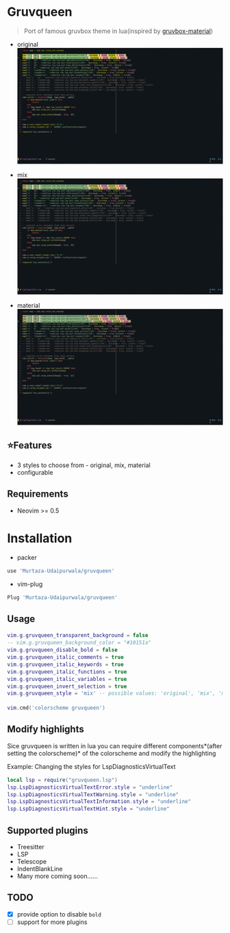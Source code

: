 # Gruvqueen
> Port of famous gruvbox theme in lua(inspired by [gruvbox-material](https://github.com/sainnhe/gruvbox-material))

* original
![original](./assets/original.png)

* mix
![mix](./assets/mix.png)

* material
![material](./assets/material.png)


## ⭐Features
* 3 styles to choose from - original, mix, material
* configurable


## Requirements
* Neovim >= 0.5


# Installation
* packer
```bash
use 'Murtaza-Udaipurwala/gruvqueen'
```

* vim-plug
```bash
Plug 'Murtaza-Udaipurwala/gruvqueen'
```


## Usage
```lua
vim.g.gruvqueen_transparent_background = false
-- vim.g.gruvqueen_background_color = "#10151a"
vim.g.gruvqueen_disable_bold = false
vim.g.gruvqueen_italic_comments = true
vim.g.gruvqueen_italic_keywords = true
vim.g.gruvqueen_italic_functions = true
vim.g.gruvqueen_italic_variables = true
vim.g.gruvqueen_invert_selection = true
vim.g.gruvqueen_style = 'mix' -- possible values: 'original', 'mix', 'material'

vim.cmd('colorscheme gruvqueen')
```

## Modify highlights
Sice gruvqueen is written in lua you can require different components*(after setting the colorscheme)* of the colorscheme and modify the highlighting

Example: Changing the styles for LspDiagnosticsVirtualText
```lua
local lsp = require("gruvqueen.lsp")
lsp.LspDiagnosticsVirtualTextError.style = "underline"
lsp.LspDiagnosticsVirtualTextWarning.style = "underline"
lsp.LspDiagnosticsVirtualTextInformation.style = "underline"
lsp.LspDiagnosticsVirtualTextHint.style = "underline"
```


## Supported plugins
* Treesitter
* LSP
* Telescope
* IndentBlankLine
* Many more coming soon......


## TODO
* [x] provide option to disable `bold`
* [ ] support for more plugins
